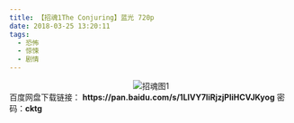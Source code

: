 ```yaml
---
title: 【招魂1The Conjuring】蓝光 720p
date: 2018-03-25 13:20:11
tags:
  - 恐怖
  - 惊悚
  - 剧情
---
```


<div align=center>
	<img src="/assets/images/a/zhao-hun-01/1.jpg" alt="招魂图1">
</div>
<!-- more -->
百度网盘下载链接：
<b>https://pan.baidu.com/s/1LIVY7IiRjzjPliHCVJKyog</b>
密码：<b>cktg</b>
